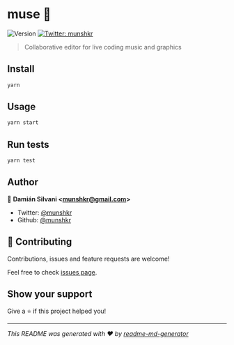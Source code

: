 # muse 👋

![Version](https://img.shields.io/badge/version-1.0.0-blue.svg?cacheSeconds=2592000)
[![Twitter: munshkr](https://img.shields.io/twitter/follow/munshkr.svg?style=social)](https://twitter.com/munshkr)

> Collaborative editor for live coding music and graphics

## Install

```sh
yarn
```

## Usage

```sh
yarn start
```

## Run tests

```sh
yarn test
```

## Author

👤 **Damián Silvani &lt;munshkr@gmail.com&gt;**

* Twitter: [@munshkr](https://twitter.com/munshkr)
* Github: [@munshkr](https://github.com/munshkr)

## 🤝 Contributing

Contributions, issues and feature requests are welcome!

Feel free to check [issues page](https://github.com/munshkr/muse/issues).

## Show your support

Give a ⭐️ if this project helped you!


***
_This README was generated with ❤️ by [readme-md-generator](https://github.com/kefranabg/readme-md-generator)_

